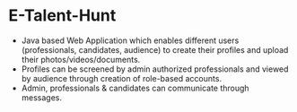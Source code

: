 # E-Talent-Hunt

<ul>
  <li>Java based Web Application which enables different users (professionals, candidates, audience) to create their profiles and upload their photos/videos/documents. </li>
  <li>Profiles can be screened by admin authorized professionals and viewed by audience through creation of role-based accounts. </li>
  <li>Admin, professionals & candidates can communicate through messages. </li>
 </ul>
